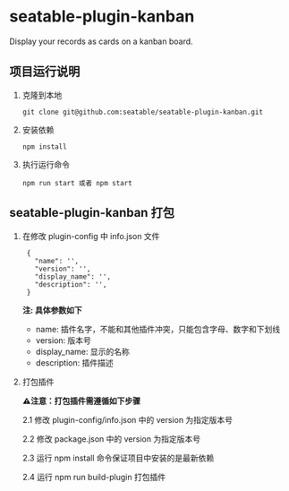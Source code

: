 # seatable-plugin-kanban
Display your records as cards on a kanban board.

## 项目运行说明

1. 克隆到本地

    ```git clone git@github.com:seatable/seatable-plugin-kanban.git```

2. 安装依赖

    ```npm install```

3. 执行运行命令

    ```npm run start 或者 npm start```

## seatable-plugin-kanban 打包


1. 在修改 plugin-config 中 info.json 文件

   ```
    {
      "name": '',
      "version": '',
      "display_name": '',
      "description": '',
    }
   ```

    **注: 具体参数如下**

    * name: 插件名字，不能和其他插件冲突，只能包含字母、数字和下划线
    * version: 版本号
    * display_name: 显示的名称
    * description: 插件描述

2. 打包插件

    **⚠️注意：打包插件需遵循如下步骤**

    2.1 修改 plugin-config/info.json 中的 version 为指定版本号
    
    2.2 修改 package.json 中的 version 为指定版本号

    2.3 运行 npm install 命令保证项目中安装的是最新依赖

    2.4 运行 npm run build-plugin 打包插件

